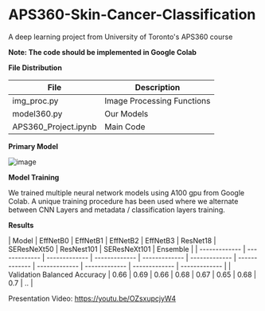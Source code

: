 # APS360-Skin-Cancer-Classification
A deep learning project from University of Toronto's APS360 course 

**Note: The code should be implemented in Google Colab**

**File Distribution**

| File  | Description |
| ------------- | ------------- |
| img_proc.py  | Image Processing Functions  |
| model360.py  | Our Models  |
| APS360_Project.ipynb  | Main Code  |


**Primary Model**

![image](https://github.com/user-attachments/assets/47c946bb-479b-4582-82fc-8ad54682fbf1)


**Model Training**

We trained multiple neural network models using A100 gpu from Google Colab. A unique training procedure has been used where we alternate between CNN Layers and metadata / classification layers training.


**Results**

| Model | EffNetB0 | EffNetB1 | EffNetB2 | EffNetB3 | ResNet18 | SEResNeXt50 | ResNest101 | SEResNeXt101 | Ensemble | 
| ------------- | ------------- | ------------- | ------------- | ------------- | ------------- | ------------- | ------------- | ------------- | ------------- | ------------- |
| Validation Balanced Accuracy | 0.66 | 0.69 | 0.66 | 0.68 | 0.67 | 0.65 | 0.68 | 0.7 | .. |


Presentation Video: https://youtu.be/OZsxupcjyW4
